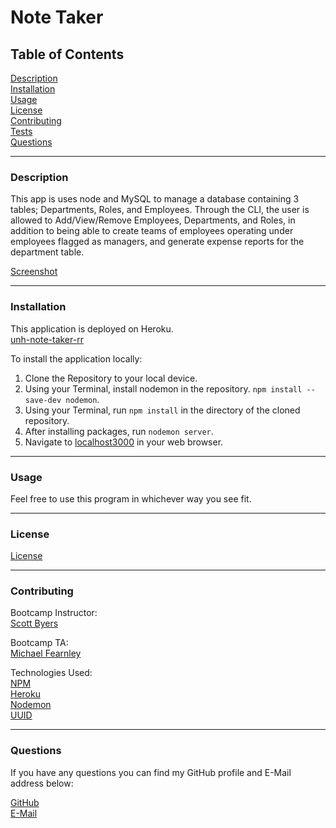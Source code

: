 # Note Taker 

## Table of Contents  

[Description](#Description)  
[Installation](#Installation)  
[Usage](#Usage)  
[License](#License)  
[Contributing](#Contributing)  
[Tests](#Tests)  
[Questions](#Questions)  


---
<a name="Description"></a>
### Description

This app is uses node and MySQL to manage a database containing 3 tables; Departments, Roles, and Employees. Through the CLI, the user is allowed to Add/View/Remove Employees, Departments, and Roles, in addition to being able to create teams of employees operating under employees flagged as managers, and generate expense reports for the department table.

[Screenshot](./assets/employee-database.jpg)


---
<a name="Installation"></a>
### Installation 

This application is deployed on Heroku.  
[unh-note-taker-rr](https://unh-note-taker-rr.herokuapp.com/)  

To install the application locally:  
1.  Clone the Repository to your local device.  
2.  Using your Terminal, install nodemon in the repository. `npm install --save-dev nodemon`.  
3.  Using your Terminal, run `npm install` in the directory of the cloned repository.  
4.  After installing packages, run `nodemon server`.  
5.  Navigate to [localhost3000](http://localhost:3000/) in your web browser.

---
<a name="Usage"></a>
### Usage

Feel free to use this program in whichever way you see fit.

---
<a name="License"></a>
### License

[License](./LICENSE)


---
<a name="Contributing"></a>
### Contributing

Bootcamp Instructor:  
[Scott Byers](https://github.com/switch120)  

Bootcamp TA:  
[Michael Fearnley](https://michaelfearnley.com/)  

Technologies Used:  
[NPM](https://www.npmjs.com/)  
[Heroku](www.heroku.com)  
[Nodemon](https://www.npmjs.com/package/nodemon)  
[UUID](https://www.npmjs.com/package/uuid)  

---
<a name="Questions"></a>
### Questions

If you have any questions you can find my GitHub profile and E-Mail address below:  

[GitHub](https://github.com/rroyalty/)  
[E-Mail](rroyalty@gmail.com)